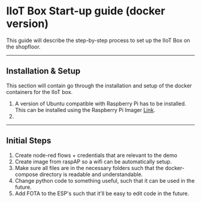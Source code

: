 # IIoT Box Start-up guide (docker version)

This guide will describe the step-by-step process to set up the IIoT Box on the shopfloor.

---

## Installation & Setup
This section will contain go through the installation and setup of the docker containers for the IIoT box.

1.  A version of Ubuntu compatible with Raspberry Pi has to be installed. This can be installed using the Raspberry Pi Imager [Link](https://www.raspberrypi.com/software/).
2. 

---
## Initial Steps



1. Create node-red flows + credentials that are relevant to the demo
2. Create image from raspAP so a wifi can be automatically setup. 
3. Make sure all files are in the necessary folders such that the docker-compose directory is readable and understandable. 
4. Change python code to something useful, such that it can be used in the future.
5. Add FOTA to the ESP's such that it'll be easy to edit code in the future.
